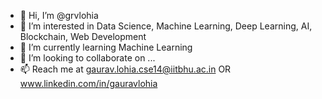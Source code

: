 - 👋 Hi, I’m @grvlohia
- 👀 I’m interested in Data Science, Machine Learning, Deep Learning, AI, Blockchain, Web Development
- 🌱 I’m currently learning Machine Learning
- 💞️ I’m looking to collaborate on ...
- 📫 Reach me at gaurav.lohia.cse14@iitbhu.ac.in OR www.linkedin.com/in/gauravlohia

<!---
grvlohia/grvlohia is a ✨ special ✨ repository because its `README.md` (this file) appears on your GitHub profile.
You can click the Preview link to take a look at your changes.
--->
